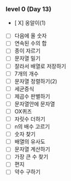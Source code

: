### level 0 (Day 13)

- [ X] 옹알이(1)
- [ ] 다음에 올 숫자
- [ ] 연속된 수의 합
- [ ] 종이 자르기
- [ ] 문자열 밀기
- [ ] 잘라서 배열로 저장하기
- [ ] 7개의 개수
- [ ] 문자열 정렬하기(2)
- [ ] 세균증식
- [ ] 제곱수 판별하기
- [ ] 문자열안에 문자열
- [ ] OX퀴즈
- [ ] 자릿수 더하기
- [ ] n의 배수 고르기
- [ ] 숫자 찾기
- [ ] 배열의 유사도
- [ ] 문자열 계산하기
- [ ] 가장 큰 수 찾기
- [ ] 편지
- [ ] 약수 구하기
